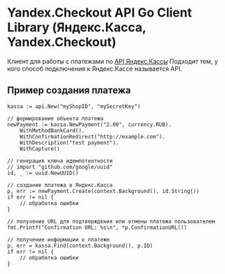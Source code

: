 # Yandex.Checkout API Go Client Library (Яндекс.Касса, Yandex.Checkout)

Клиент для работы с платежами по [API Яндекс.Кассы](https://kassa.yandex.ru/developers/api?lang=bash)
Подходит тем, у кого способ подключения к Яндекс.Кассе называется API.

## Пример создания платежа

```
kassa := api.New("myShopID", "mySecretKey")

// формирование объекта платежа
newPayment := kassa.NewPayment("2.00", currency.RUB).
	WithMethodBankCard().
	WithConfirmationRedirect("http://example.com").
	WithDescription("test payment").
	WithCapture()

// генерация ключа идемпотентности
// import "github.com/google/uuid"
id, _ := uuid.NewUUID()

// создание платежа в Яндекс.Касса
p, err := newPayment.Create(context.Background(), id.String())
if err != nil {
	// обработка ошибки
}

// получение URL для подтверждения или отмены платежа пользователем
fmt.Printf("Confirmation URL: %s\n", *p.ConfirmationURL())

// получение информации о платеже
p, err = kassa.Find(context.Background(), p.ID)
if err != nil {
	// обработка ошибки
}
```

